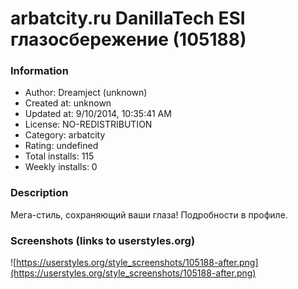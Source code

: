 # arbatcity.ru DanillaTech ESI глазосбережение (105188)

### Information
- Author: Dreamject (unknown)
- Created at: unknown
- Updated at: 9/10/2014, 10:35:41 AM
- License: NO-REDISTRIBUTION
- Category: arbatcity
- Rating: undefined
- Total installs: 115
- Weekly installs: 0


### Description
Мега-стиль, сохраняющий ваши глаза! Подробности в профиле.


### Screenshots (links to userstyles.org)
![https://userstyles.org/style_screenshots/105188-after.png](https://userstyles.org/style_screenshots/105188-after.png)


